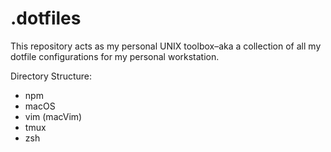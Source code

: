 # .dotfiles

This repository acts as my personal UNIX toolbox–aka a collection of all my dotfile configurations for my personal workstation.

Directory Structure:
- npm
- macOS
- vim (macVim)
- tmux
- zsh
